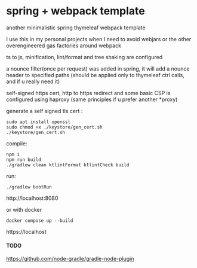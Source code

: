 # spring + webpack template

another minimalistic spring thymeleaf webpack template

I use this in my personal projects when I need to avoid webjars or the other overengineered gas factories around webpack

ts to js, minification, lint/format and tree shaking are configured

a nounce filter(once per request) was added in spring, it will add a nounce header to specified paths (should be applied
only to thymeleaf ctrl calls, and if u really need it)

self-signed https cert, http to https redirect and some basic CSP is configured using haproxy (same principles if u
prefer another *proxy)

generate a self signed tls cert :

```shell
sudo apt install openssl
sudo chmod +x ./keystore/gen_cert.sh
./keystore/gen_cert.sh
```

compile:

```shell
npm i
npm run build
./gradlew clean ktlintFormat ktlintCheck build
```

run:

```shell
./gradlew bootRun
```

http://localhost:8080

or with docker

```shell
docker compose up --build
```

https://localhost

#### TODO

https://github.com/node-gradle/gradle-node-plugin
